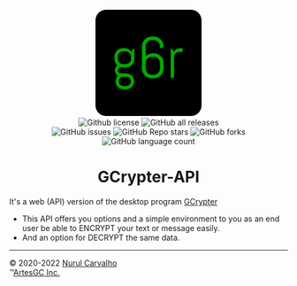 <div align="center">

![gc-logo](https://github.com/ArtesGC/gcrypter-api/raw/main/app/static/img/favicon/favicon-192x192.png) \
![Github license](https://img.shields.io/github/license/ArtesGC/gcrypter-api?style=social) 
![GitHub all releases](https://img.shields.io/github/downloads/ArtesGC/gcrypter-api/total?style=social) \
![GitHub issues](https://img.shields.io/github/issues/ArtesGC/gcrypter-api?style=social)
![GitHub Repo stars](https://img.shields.io/github/stars/ArtesGC/gcrypter-api?style=social)
![GitHub forks](https://img.shields.io/github/forks/ArtesGC/gcrypter-api?style=social) \
![GitHub language count](https://img.shields.io/github/languages/count/ArtesGC/gcrypter-api?style=social)

# GCrypter-API

</div>

It's a web (API) version of the desktop program [GCrypter](https://github.com/ArtesGC/gcrypter-desktop)

- This API offers you options and a simple environment
to you as an end user be able to ENCRYPT your text or message easily.
- And an option for DECRYPT the same data.

---

&copy; 2020-2022 [Nurul Carvalho](mailto:nuruldecarvalho@gmail.com) \
&trade;[ArtesGC Inc.](https://artesgc.home.blog)
